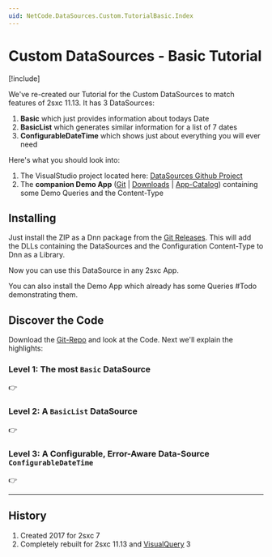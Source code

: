 ```yaml
---
uid: NetCode.DataSources.Custom.TutorialBasic.Index
---
```


# Custom DataSources - Basic Tutorial

[!include[](~/basics/stack/_shared-float-summary.md)]
<style> .context-box-summary .datasource-custom { visibility: visible; } </style>

We've re-created our Tutorial for the Custom DataSources to match features of 2sxc 11.13. It has 3 DataSources:

1. **Basic** which just provides information about todays Date
1. **BasicList** which generates similar information for a list of 7 dates
1. **ConfigurableDateTime** which shows just about everything you will ever need

Here's what you should look into:

1. The VisualStudio project located here: [DataSources Github Project](https://github.com/2sic/datasource-tutorial-basic)
1. The **companion Demo App** ([Git](https://github.com/2sic/app-tutorial-datasource-basic) | [Downloads](https://github.com/2sic/app-tutorial-datasource-basic/releases) | [App-Catalog](https://2sxc.org/en/apps/app/tutorial-use-a-custom-developed-datasource)) containing some Demo Queries and the Content-Type

## Installing

Just install the ZIP as a Dnn package from the [Git Releases](https://github.com/2sic/datasource-tutorial-basic/releases). 
This will add the DLLs containing the DataSources and the Configuration Content-Type to Dnn as a Library.

Now you can use this DataSource in any 2sxc App. 

You can also install the Demo App which already has some Queries #Todo demonstrating them. 

## Discover the Code

Download the [Git-Repo](https://github.com/2sic/datasource-tutorial-basic) and look at the Code. Next we'll explain the highlights: 

### Level 1: The most `Basic` DataSource

👉 [](xref:NetCode.DataSources.Custom.TutorialBasic.Basic)


### Level 2: A `BasicList`  DataSource

👉 [](xref:NetCode.DataSources.Custom.TutorialBasic.BasicList)

### Level 3: A Configurable, Error-Aware Data-Source `ConfigurableDateTime`

👉 [](xref:NetCode.DataSources.Custom.TutorialBasic.Configurable)

---

## History

1. Created 2017 for 2sxc 7
1. Completely rebuilt for 2sxc 11.13 and [VisualQuery](xref:Basics.Query.VisualQuery.Index) 3

